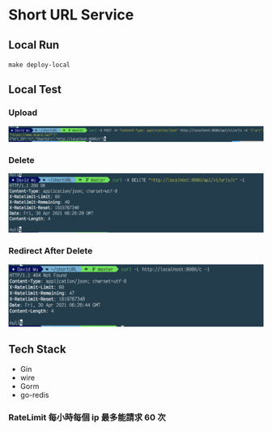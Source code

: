 # Short URL Service
## Local Run
``make deploy-local``

## Local Test

### Upload
![創建](./test/upload.png)
### Delete
![刪除](./test/delete.png)
### Redirect After Delete
![導向](./test/redirect.png)

## Tech Stack
* Gin
* wire
* Gorm
* go-redis

### RateLimit 每小時每個 ip 最多能請求 60 次